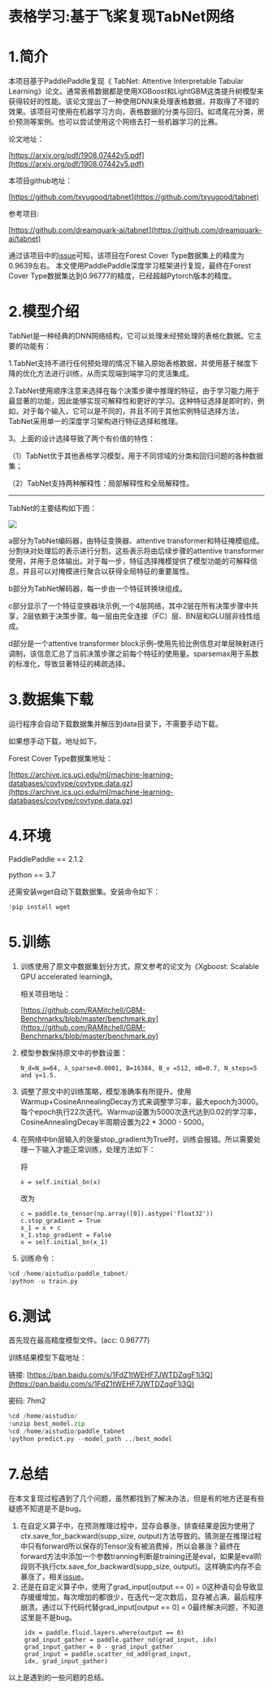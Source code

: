 # **表格学习:基于飞桨复现TabNet网络**

# 1.简介
本项目基于PaddlePaddle复现《 TabNet: Attentive Interpretable Tabular Learning》论文。通常表格数据都是使用XGBoost和LightGBM这类提升树模型来获得较好的性能。该论文提出了一种使用DNN来处理表格数据，并取得了不错的效果。该项目可使用在机器学习方向，表格数据的分类与回归。如鸢尾花分类，房价预测等案例。也可以尝试使用这个网络去打一些机器学习的比赛。


论文地址：

[https://arxiv.org/pdf/1908.07442v5.pdf](https://arxiv.org/pdf/1908.07442v5.pdf)

本项目github地址：

[https://github.com/txyugood/tabnet](https://github.com/txyugood/tabnet)

参考项目:

[https://github.com/dreamquark-ai/tabnet](https://github.com/dreamquark-ai/tabnet)

通过该项目中的[issue](https://github.com/dreamquark-ai/tabnet/issues/70)可知，该项目在Forest Cover Type数据集上的精度为0.9639左右。
本文使用PaddlePaddle深度学习框架进行复现，最终在Forest Cover Type数据集达到0.96777的精度，已经超越Pytorch版本的精度。


# 2.模型介绍
TabNet是一种经典的DNN网络结构，它可以处理未经预处理的表格化数据。它主要的功能有：

1.TabNet支持不进行任何预处理的情况下输入原始表格数据，并使用基于梯度下降的优化方法进行训练，从而实现端到端学习的灵活集成。

2.TabNet使用顺序注意来选择在每个决策步骤中推理的特征，由于学习能力用于最显著的功能，因此能够实现可解释性和更好的学习。这种特征选择是即时的，例如，对于每个输入，它可以是不同的，并且不同于其他实例特征选择方法，TabNet采用单一的深度学习架构进行特征选择和推理。

3。上面的设计选择导致了两个有价值的特性：

（1）TabNet优于其他表格学习模型，用于不同领域的分类和回归问题的各种数据集；

（2）TabNet支持两种解释性：局部解释性和全局解释性。

- - -


TabNet的主要结构如下图：

![](https://ai-studio-static-online.cdn.bcebos.com/12790825cb6f4b71a2fed73662e18b72dad3280e446a429098b157398a0b50bf)



a部分为TabNet编码器，由特征变换器、attentive transformer和特征掩模组成。分割块对处理后的表示进行分割，这些表示将由后续步骤的attentive transformer使用，并用于总体输出。对于每一步，特征选择掩模提供了模型功能的可解释信息，并且可以对掩模进行聚合以获得全局特征的重要属性。

b部分为TabNet解码器，每一步由一个特征转换块组成。

c部分显示了一个特征变换器块示例,一个4层网络，其中2层在所有决策步骤中共享，2层依赖于决策步骤。每一层由完全连接（FC）层、BN层和GLU层非线性组成。

d部分是一个attentive transformer block示例–使用先验比例信息对单层映射进行调制，该信息汇总了当前决策步骤之前每个特征的使用量。sparsemax用于系数的标准化，导致显著特征的稀疏选择。


# 3.数据集下载

运行程序会自动下载数据集并解压到data目录下，不需要手动下载。

如果想手动下载，地址如下。

Forest Cover Type数据集地址：

[https://archive.ics.uci.edu/ml/machine-learning-databases/covtype/covtype.data.gz](https://archive.ics.uci.edu/ml/machine-learning-databases/covtype/covtype.data.gz)

# 4.环境

PaddlePaddle == 2.1.2

python == 3.7

还需安装wget自动下载数据集。安装命令如下：


```python
!pip install wget
```

# 5.训练

1. 训练使用了原文中数据集划分方式，原文参考的论文为《Xgboost: Scalable GPU accelerated learning》。

    相关项目地址：

    [https://github.com/RAMitchell/GBM-Benchmarks/blob/master/benchmark.py](https://github.com/RAMitchell/GBM-Benchmarks/blob/master/benchmark.py)

2. 模型参数保持原文中的参数设置：
    ```
    N_d=N_a=64, λ_sparse=0.0001, B=16384, B_v =512, mB=0.7, N_steps=5 and γ=1.5.
    ```

3. 调整了原文中的训练策略，模型准确率有所提升。使用Warmup+CosineAnnealingDecay方式来调整学习率，最大epoch为3000。每个epoch执行22次迭代。Warmup设置为5000次迭代达到0.02的学习率，CosineAnnealingDecay半周期设置为22 * 3000 - 5000。

4. 在网络中bn层输入的张量stop_gradient为True时，训练会报错。所以需要处理一下输入才能正常训练，处理方法如下：

    将
    ```
    x = self.initial_bn(x)
    ```
    改为
    ```
    c = paddle.to_tensor(np.array([0]).astype('float32'))
    c.stop_gradient = True
    x_1 = x + c
    x_1.stop_gradient = False
    x = self.initial_bn(x_1)
    ```

5. 训练命令：


```python
%cd /home/aistudio/paddle_tabnet/
!python -u train.py
```

# 6.测试

首先现在最高精度模型文件。(acc: 0.96777)

训练结果模型下载地址：

链接: [https://pan.baidu.com/s/1FdZ1tWEHF7JWTDZqgF1i3Q](https://pan.baidu.com/s/1FdZ1tWEHF7JWTDZqgF1i3Q)

密码: 7hm2


```python
%cd /home/aistudio/
!unzip best_model.zip
%cd /home/aistudio/paddle_tabnet
!python predict.py --model_path ../best_model
```

# 7.总结

在本文复现过程遇到了几个问题，虽然都找到了解决办法，但是有的地方还是有些疑惑不知道是不是bug。

1. 在自定义算子中，在预测推理过程中，显存会暴涨，排查结果是因为使用了ctx.save_for_backward(supp_size, output)方法导致的。猜测是在推理过程中只有forward所以保存的Tensor没有被消费掉，所以会暴涨？最终在forward方法中添加一个参数tranning判断是training还是eval，如果是eval阶段则不执行ctx.save_for_backward(supp_size, output)。这样确实内存不会暴涨了，相关[issue](https://github.com/PaddlePaddle/Paddle/issues/34752)。
2. 还是在自定义算子中，使用了grad_input[output == 0] = 0这种语句会导致显存缓缓增加，每次增加的都很少，在迭代一定次数后，显存被占满，最后程序崩溃。通过以下代码代替grad_input[output == 0] = 0最终解决问题，不知道这里是不是bug。
   ```
    idx = paddle.fluid.layers.where(output == 0)
    grad_input_gather = paddle.gather_nd(grad_input, idx)
    grad_input_gather = 0 - grad_input_gather
    grad_input = paddle.scatter_nd_add(grad_input,
    idx, grad_input_gather)
   ```
以上是遇到的一些问题的总结。
